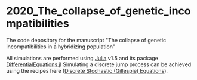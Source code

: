# 2020_The_collapse_of_genetic_incompatibilities
The code depository for the manuscript "The collapse of genetic incompatibilities in a hybridizing population"

All simulations are performed using [Julia](https://julialang.org/) v1.5 and its package [DifferentialEquations.jl](https://diffeq.sciml.ai/v6.16/)
Simulating a discrete jump process can be achieved using the recipes here ([Discrete Stochastic (Gillespie) Equations](https://diffeq.sciml.ai/v6.16/tutorials/discrete_stochastic_example/)).
